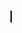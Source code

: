 <!DOCTYPE html>
<html lang="en">
<head>
    <meta charset="UTF-8">
    <meta name="viewport" content="width=device-width, initial-scale=1.0">
    <title>Traffic Testing Game</title>
    <style>
        canvas {
            border: 1px solid #000;
        }
    </style>
</head>
<body>
    <canvas id="gameCanvas" width="600" height="400"></canvas>
    <script>
        const canvas = document.getElementById("gameCanvas");
        const ctx = canvas.getContext("2d");
        let carX = canvas.width / 2 - 25;
        let carY = canvas.height - 120;
        const CAR_WIDTH = 50;
        const CAR_HEIGHT = 100;
        const OBSTACLE_SPEED = 5;
        const POWERUP_SPEED_BOOST = 2;
        const POWERUP_SHIELD_DURATION = 5000; // 5 seconds
        const obstacles = [];
        const mysteryBoxes = [];
        const speedBoosts = [];
        const shields = [];
        const keys = {};
        let gameRunning = true;
        let score = 0; // Initialize the score
        let colorInverted = false; // Flag to track color inversion
        let speedBoostActive = false; // Flag to track speed boost power-up
        let shieldActive = false; // Flag to track shield power-up
        document.addEventListener('keydown', function(event) {
            keys[event.key] = true;
        });
        document.addEventListener('keyup', function(event) {
            keys[event.key] = false;
        });
        function handleInput() {
            // Handle user input
            if (keys['ArrowLeft'] && carX > 0) {
                carX -= 5;
            }
            if (keys['ArrowRight'] && carX < canvas.width - CAR_WIDTH) {
                carX += 5;
            }
            if (keys['ArrowUp'] && carY > 0) {
                carY -= 5;
            }
            if (keys['ArrowDown'] && carY < canvas.height - CAR_HEIGHT) {
                carY += 5;
            }
        }
        function updateGame() {
            // Update game state
            if (!gameRunning) {
                return; // Stop updating if the game is not running
            }
            // Move obstacles
            for (let i = 0; i < obstacles.length; i++) {
                obstacles[i].y += OBSTACLE_SPEED;
                // Check for collision between car and obstacle
                if (
                    carX < obstacles[i].x + obstacles[i].width &&
                    carX + CAR_WIDTH > obstacles[i].x &&
                    carY < obstacles[i].y + obstacles[i].height &&
                    carY + CAR_HEIGHT > obstacles[i].y
                ) {
                    console.log("Collision Detected!");
                    handleCollision();
                }
                // Check if the car passes the obstacle
                if (obstacles[i].y > canvas.height) {
                    obstacles.splice(i, 1); // Remove the obstacle
                    score++; // Increment the score
                }
            }

            // Move mystery boxes
            for (let i = 0; i < mysteryBoxes.length; i++) {
                mysteryBoxes[i].y += OBSTACLE_SPEED;
                // Check for collision between car and mystery box
                if (
                    carX < mysteryBoxes[i].x + mysteryBoxes[i].width &&
                    carX + CAR_WIDTH > mysteryBoxes[i].x &&
                    carY < mysteryBoxes[i].y + mysteryBoxes[i].height &&
                    carY + CAR_HEIGHT > mysteryBoxes[i].y
                ) {
                    console.log("Mystery Box Hit!");
                    handleMysteryBox();
                    mysteryBoxes.splice(i, 1); // Remove the mystery box
                }
            }

            // Move speed boosts
            for (let i = 0; i < speedBoosts.length; i++) {
                speedBoosts[i].y += OBSTACLE_SPEED;
                // Check for collision between car and speed boost
                if (
                    carX < speedBoosts[i].x + speedBoosts[i].width &&
                    carX + CAR_WIDTH > speedBoosts[i].x &&
                    carY < speedBoosts[i].y + speedBoosts[i].height &&
                    carY + CAR_HEIGHT > speedBoosts[i].y
                ) {
                    console.log("Speed Boost Hit!");
                    handleSpeedBoost();
                    speedBoosts.splice(i, 1); // Remove the speed boost
                }
            }

            // Move shields
            for (let i = 0; i < shields.length; i++) {
                shields[i].y += OBSTACLE_SPEED;
                // Check for collision between car and shield
                if (
                    carX < shields[i].x + shields[i].width &&
                    carX + CAR_WIDTH > shields[i].x &&
                    carY < shields[i].y + shields[i].height &&
                    carY + CAR_HEIGHT > shields[i].y
                ) {
                    console.log("Shield Hit!");
                    handleShield();
                    shields.splice(i, 1); // Remove the shield
                }
            }
        }

        function handleCollision() {
            if (shieldActive) {
                console.log("Shield Protected!");
                shieldActive = false; // Deactivate the shield
            } else {
                gameRunning = false; // Stop the game on collision
                colorInverted = true; // Trigger color inversion
            }
        }

        function handleMysteryBox() {
            // Implement cool effects for mystery box
            // For example, you can add additional points or power-ups here
            console.log("Mystery Box Effect!");
            score += 5; // Add 5 points to the score
        }

        function handleSpeedBoost() {
            console.log("Speed Boost Activated!");
            speedBoostActive = true; // Activate speed boost
            setTimeout(() => {
                speedBoostActive = false; // Deactivate speed boost after 5 seconds
            }, POWERUP_SHIELD_DURATION);
        }

        function handleShield() {
            console.log("Shield Activated!");
            shieldActive = true; // Activate shield
            setTimeout(() => {
                shieldActive = false; // Deactivate shield after 5 seconds
            }, POWERUP_SHIELD_DURATION);
        }

        function drawGame() {
            // Draw game elements on the canvas
            ctx.clearRect(0, 0, canvas.width, canvas.height);

            // Apply color inversion if needed
            if (colorInverted) {
                ctx.fillStyle = "black";
                ctx.fillRect(0, 0, canvas.width, canvas.height);
                ctx.filter = "invert(100%)";
            }

            // Draw car
            ctx.fillStyle = "rgb(0, 100, 200)";
            ctx.fillRect(carX, carY, CAR_WIDTH, CAR_HEIGHT);
            // Draw obstacles
            ctx.fillStyle = "black";
            for (const obstacle of obstacles) {
                ctx.fillRect(obstacle.x, obstacle.y, obstacle.width, obstacle.height);
            }

            // Draw mystery boxes
            ctx.fillStyle = "yellow";
            for (const box of mysteryBoxes) {
                ctx.fillRect(box.x, box.y, box.width, box.height);
            }

            // Draw speed boosts
            ctx.fillStyle = "green";
            for (const boost of speedBoosts) {
                ctx.fillRect(boost.x, boost.y, boost.width, boost.height);
            }

            // Draw shields
            ctx.fillStyle = "blue";
            for (const shield of shields) {
                ctx.fillRect(shield.x, shield.y, shield.width, shield.height);
            }

            // Display the score
            ctx.fillStyle = "black";
            ctx.font = "20px Arial";
            ctx.fillText("Score: " + score, 10, 30);

            // Display power-up status
            ctx.fillText("Speed Boost: " + (speedBoostActive ? "Active" : "Inactive"), 10, 60);
            ctx.fillText("Shield: " + (shieldActive ? "Active" : "Inactive"), 10, 90);

            // Reset color inversion
            ctx.filter = "none";
        }
        function gameLoop() {
            updateGame();
            drawGame();
            handleInput();
            requestAnimationFrame(gameLoop);
        }
        // Start the game loop
        gameLoop();
        // Example: You can add obstacle, mystery box, speed boost, and shield creation logic here if needed
        function createObstacle() {
            const obstacleWidth = Math.random() * (150 - 50) + 50;
            const obstacleX = Math.random() * (canvas.width - obstacleWidth);
            const obstacleY = -20;
            obstacles.push({ x: obstacleX, y: obstacleY, width: obstacleWidth, height: 20 });
        }

        function createMysteryBox() {
            const boxWidth = 30;
            const boxX = Math.random() * (canvas.width - boxWidth);
            const boxY = -20;
            mysteryBoxes.push({ x: boxX, y: boxY, width: boxWidth, height: boxWidth });
        }

        function createSpeedBoost() {
            const boostWidth = 30;
            const boostX = Math.random() * (canvas.width - boostWidth);
            const boostY = -20;
            speedBoosts.push({ x: boostX, y: boostY, width: boostWidth, height: boostWidth });
        }

        function createShield() {
            const shieldWidth = 30;
            const shieldX = Math.random() * (canvas.width - shieldWidth);
            const shieldY = -20;
            shields.push({ x: shieldX, y: shieldY, width: shieldWidth, height: shieldWidth });
        }

        setInterval(createObstacle, 1000);  // Create obstacles every second
        setInterval(createMysteryBox, 5000); // Create mystery boxes every 5 seconds
        setInterval(createSpeedBoost, 7000); // Create speed boosts every 7 seconds
        setInterval(createShield, 10000); // Create shields every 10 seconds
    </script>
</body>
</html>
